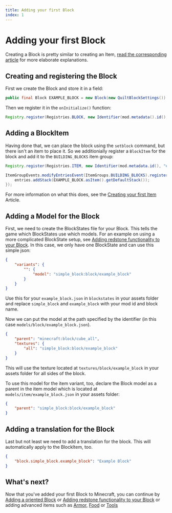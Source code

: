 ```yaml
---
title: Adding your first Block
index: 1
---
```

# Adding your first Block
Creating a Block is pretty similar to creating an Item, [read the corresponding article](../items/first-item) for more elaborate explanations.

## Creating and registering the Block

First we create the Block and store it in a field:

```java
public final Block EXAMPLE_BLOCK = new Block(new QuiltBlockSettings())
```

Then we register it in the `onInitialize()` function:

```java
Registry.register(Registries.BLOCK, new Identifier(mod.metadata().id(), "example_block"), EXAMPLE_BLOCK);
```
## Adding a BlockItem

Having done that, we can place the block using the `setblock` command, but there isn't an item to place it. So we additionially register a `BlockItem` for the block and add it to the `BUILDING_BLOCKS` item group:

```java
Registry.register(Registries.ITEM, new Identifier(mod.metadata.id(), "example_block"), new BlockItem(EXAMPLE_BLOCK, new QuiltItemSettings()))

ItemGroupEvents.modifyEntriesEvent(ItemGroups.BUILDING_BLOCKS).register(entries -> {
	entries.addStack(EXAMPLE_BLOCK.asItem().getDefaultStack());
});
```

For more information on what this does, see the [Creating your first Item](../items/first-item#registering-the-item) Article.

## Adding a Model for the Block

First, we need to create the BlockStates file for your Block. This tells the game which BlockStates use which models. For an example on using a more complicated BlockState setup, see [Adding redstone functionality to your Block](TODO). In this case, we only have one BlockState and can use this simple json:
```json
{
    "variants": {
        "": {
            "model": "simple_block:block/example_block"
        }
    }
}
```

Use this for your `example_block.json` in `blockstates` in your assets folder and replace `simple_block` and `example_block` with your mod id and block name.

Now we can put the model at the path specified by the identifier (in this case `models/block/example_block.json`).

```json
{
	"parent": "minecraft:block/cube_all",
	"textures": {
		"all": "simple_block:block/example_block"
	}
}
```

This will use the texture located at `textures/block/example_block` in your assets folder for all sides of the block.


To use this model for the item variant, too, declare the Block model as a parent in the item model which is located at `models/item/example_block.json` in your assets folder:
```json
{
	"parent": "simple_block:block/example_block"
}
```

## Adding a translation for the Block

Last but not least we need to add a translation for the block. This will automatically apply to the BlockItem, too.
```json
{
    "block.simple_block.example_block": "Example Block"
}
```

## What's next?
Now that you've added your first Block to Minecraft, you can continue by [Adding a oriented Block](oriented-block) or [Adding redstone functionality to your Block](redstone-interaction) or adding advanced items such as [Armor](../items/armor), [Food](../items/food) or [Tools](../items/tools)